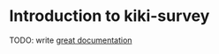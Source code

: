 # Introduction to kiki-survey

TODO: write [great documentation](http://jacobian.org/writing/what-to-write/)
